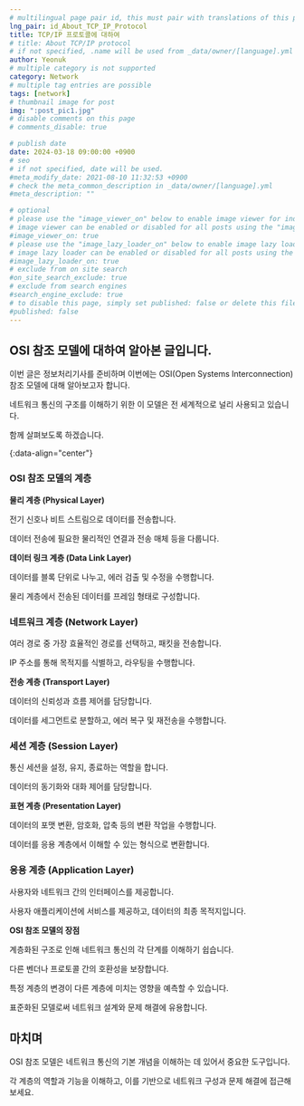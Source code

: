 ```yaml
---
# multilingual page pair id, this must pair with translations of this page. (This name must be unique)
lng_pair: id_About_TCP_IP_Protocol
title: TCP/IP 프로토콜에 대하여
# title: About TCP/IP protocol
# if not specified, .name will be used from _data/owner/[language].yml
author: Yeonuk
# multiple category is not supported
category: Network
# multiple tag entries are possible
tags: [network]
# thumbnail image for post
img: ":post_pic1.jpg"
# disable comments on this page
# comments_disable: true

# publish date
date: 2024-03-18 09:00:00 +0900
# seo
# if not specified, date will be used.
#meta_modify_date: 2021-08-10 11:32:53 +0900
# check the meta_common_description in _data/owner/[language].yml
#meta_description: ""

# optional
# please use the "image_viewer_on" below to enable image viewer for individual pages or posts (_posts/ or [language]/_posts folders).
# image viewer can be enabled or disabled for all posts using the "image_viewer_posts: true" setting in _data/conf/main.yml.
#image_viewer_on: true
# please use the "image_lazy_loader_on" below to enable image lazy loader for individual pages or posts (_posts/ or [language]/_posts folders).
# image lazy loader can be enabled or disabled for all posts using the "image_lazy_loader_posts: true" setting in _data/conf/main.yml.
#image_lazy_loader_on: true
# exclude from on site search
#on_site_search_exclude: true
# exclude from search engines
#search_engine_exclude: true
# to disable this page, simply set published: false or delete this file
#published: false
---
```


<!-- outline-start -->

## OSI 참조 모델에 대하여 알아본 글입니다.

이번 글은 정보처리기사를 준비하며 이번에는 OSI(Open Systems Interconnection) 참조 모델에 대해 알아보고자 합니다.

네트워크 통신의 구조를 이해하기 위한 이 모델은 전 세계적으로 널리 사용되고 있습니다.

함께 살펴보도록 하겠습니다.

{:data-align="center"}

<!-- outline-end -->

### OSI 참조 모델의 계층

**물리 계층 (Physical Layer)**

전기 신호나 비트 스트림으로 데이터를 전송합니다.

데이터 전송에 필요한 물리적인 연결과 전송 매체 등을 다룹니다.

**데이터 링크 계층 (Data Link Layer)**

데이터를 블록 단위로 나누고, 에러 검출 및 수정을 수행합니다.

물리 계층에서 전송된 데이터를 프레임 형태로 구성합니다.

### 네트워크 계층 (Network Layer)

여러 경로 중 가장 효율적인 경로를 선택하고, 패킷을 전송합니다.

IP 주소를 통해 목적지를 식별하고, 라우팅을 수행합니다.

**전송 계층 (Transport Layer)**

데이터의 신뢰성과 흐름 제어를 담당합니다.

데이터를 세그먼트로 분할하고, 에러 복구 및 재전송을 수행합니다.

### 세션 계층 (Session Layer)

통신 세션을 설정, 유지, 종료하는 역할을 합니다.

데이터의 동기화와 대화 제어를 담당합니다.

**표현 계층 (Presentation Layer)**

데이터의 포맷 변환, 암호화, 압축 등의 변환 작업을 수행합니다.

데이터를 응용 계층에서 이해할 수 있는 형식으로 변환합니다.

### 응용 계층 (Application Layer)

사용자와 네트워크 간의 인터페이스를 제공합니다.

사용자 애플리케이션에 서비스를 제공하고, 데이터의 최종 목적지입니다.

**OSI 참조 모델의 장점**

계층화된 구조로 인해 네트워크 통신의 각 단계를 이해하기 쉽습니다.

다른 벤더나 프로토콜 간의 호환성을 보장합니다.

특정 계층의 변경이 다른 계층에 미치는 영향을 예측할 수 있습니다.

표준화된 모델로써 네트워크 설계와 문제 해결에 유용합니다.

## 마치며

OSI 참조 모델은 네트워크 통신의 기본 개념을 이해하는 데 있어서 중요한 도구입니다.

각 계층의 역할과 기능을 이해하고, 이를 기반으로 네트워크 구성과 문제 해결에 접근해 보세요.
